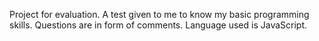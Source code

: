 Project for evaluation.
A test given to me to know my basic programming skills.
Questions are in form of comments.
Language used is JavaScript.
